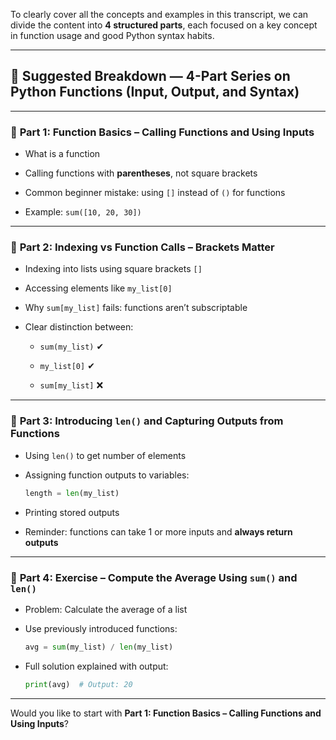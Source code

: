To clearly cover all the concepts and examples in this transcript, we can divide the content into **4 structured parts**, each focused on a key concept in function usage and good Python syntax habits.

---

## 🧠 Suggested Breakdown — 4-Part Series on Python Functions (Input, Output, and Syntax)

---

### 🔹 **Part 1: Function Basics – Calling Functions and Using Inputs**

- What is a function
    
- Calling functions with **parentheses**, not square brackets
    
- Common beginner mistake: using `[]` instead of `()` for functions
    
- Example: `sum([10, 20, 30])`
    

---

### 🔹 **Part 2: Indexing vs Function Calls – Brackets Matter**

- Indexing into lists using square brackets `[]`
    
- Accessing elements like `my_list[0]`
    
- Why `sum[my_list]` fails: functions aren’t subscriptable
    
- Clear distinction between:
    
    - `sum(my_list)` ✔
        
    - `my_list[0]` ✔
        
    - `sum[my_list]` ❌
        

---

### 🔹 **Part 3: Introducing `len()` and Capturing Outputs from Functions**

- Using `len()` to get number of elements
    
- Assigning function outputs to variables:
    
    ```python
    length = len(my_list)
    ```
    
- Printing stored outputs
    
- Reminder: functions can take 1 or more inputs and **always return outputs**
    

---

### 🔹 **Part 4: Exercise – Compute the Average Using `sum()` and `len()`**

- Problem: Calculate the average of a list
    
- Use previously introduced functions:
    
    ```python
    avg = sum(my_list) / len(my_list)
    ```
    
- Full solution explained with output:
    
    ```python
    print(avg)  # Output: 20
    ```
    

---

Would you like to start with **Part 1: Function Basics – Calling Functions and Using Inputs**?